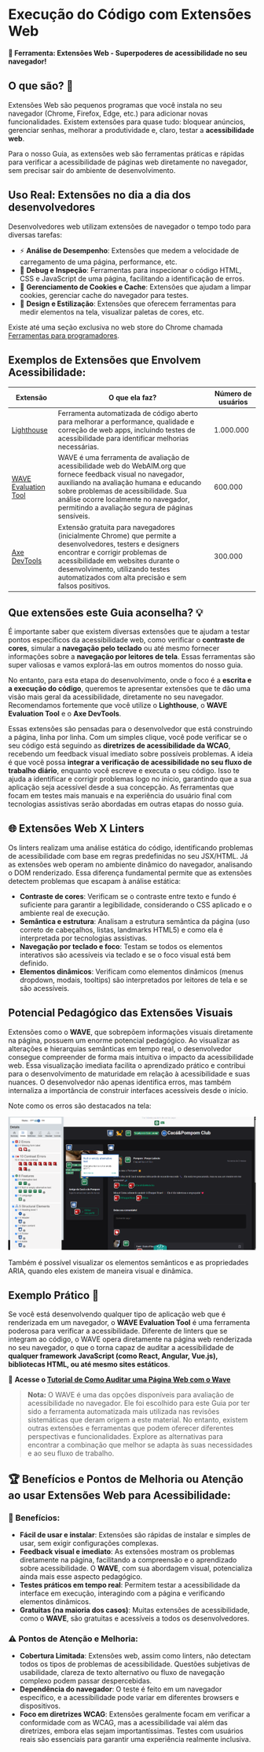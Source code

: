 # Execução do Código com Extensões Web

**🧰 Ferramenta: Extensões Web - Superpoderes de acessibilidade no seu navegador!**

## O que são? 🤔

Extensões Web são pequenos programas que você instala no seu navegador (Chrome, Firefox, Edge, etc.) para adicionar novas funcionalidades. Existem extensões para quase tudo: bloquear anúncios, gerenciar senhas, melhorar a produtividade e, claro, testar a **acessibilidade web**.

Para o nosso Guia, as extensões web são ferramentas práticas e rápidas para verificar a acessibilidade de páginas web diretamente no navegador, sem precisar sair do ambiente de desenvolvimento.

## Uso Real: Extensões no dia a dia dos desenvolvedores

Desenvolvedores web utilizam extensões de navegador o tempo todo para diversas tarefas:

*   ⚡ **Análise de Desempenho**: Extensões que medem a velocidade de carregamento de uma página, performance, etc.
*   🐞 **Debug e Inspeção**: Ferramentas para inspecionar o código HTML, CSS e JavaScript de uma página, facilitando a identificação de erros.
*   🍪 **Gerenciamento de Cookies e Cache**: Extensões que ajudam a limpar cookies, gerenciar cache do navegador para testes.
*   🎨 **Design e Estilização**: Extensões que oferecem ferramentas para medir elementos na tela, visualizar paletas de cores, etc.

Existe até uma seção exclusiva no web store do Chrome chamada [Ferramentas para programadores](https://chromewebstore.google.com/category/extensions/productivity/developer?hl=pt-PT&utm_source=ext_sidebar).

## Exemplos de Extensões que Envolvem Acessibilidade:

| Extensão | O que ela faz? | Número de usuários |
|---|---|---| 
| [Lighthouse](https://chromewebstore.google.com/detail/lighthouse/blipmdconlkpinefehnmjammfjpmpbjk?hl=pt-PT&utm_source=ext_sidebar) | Ferramenta automatizada de código aberto para melhorar a performance, qualidade e correção de web apps, incluindo testes de acessibilidade para identificar melhorias necessárias. | 1.000.000 |
| [WAVE Evaluation Tool](https://chromewebstore.google.com/detail/wave-evaluation-tool/jbbplnpkjmmeebjpijfedlgcdilocofh?hl=pt-PT&utm_source=ext_sidebar) | WAVE é uma ferramenta de avaliação de acessibilidade web do WebAIM.org que fornece feedback visual no navegador, auxiliando na avaliação humana e educando sobre problemas de acessibilidade. Sua análise ocorre localmente no navegador, permitindo a avaliação segura de páginas sensíveis. | 600.000 |
| [Axe DevTools](https://chromewebstore.google.com/detail/axe-devtools-web-accessib/lhdoppojpmngadmnindnejefpokejbdd?hl=pt-PT&utm_source=ext_sidebar) | Extensão gratuita para navegadores (inicialmente Chrome) que permite a desenvolvedores, testers e designers encontrar e corrigir problemas de acessibilidade em websites durante o desenvolvimento, utilizando testes automatizados com alta precisão e sem falsos positivos. | 300.000 |

## Que extensões este Guia aconselha? 💡

É importante saber que existem diversas extensões que te ajudam a testar pontos específicos da acessibilidade web, como verificar o **contraste de cores**, simular a **navegação pelo teclado** ou até mesmo fornecer informações sobre a **navegação por leitores de tela**. Essas ferramentas são super valiosas e vamos explorá-las em outros momentos do nosso guia.

No entanto, para esta etapa do desenvolvimento, onde o foco é a **escrita e a execução do código**, queremos te apresentar extensões que te dão uma visão mais geral da acessibilidade, diretamente no seu navegador. Recomendamos fortemente que você utilize o **Lighthouse**, o **WAVE Evaluation Tool** e o **Axe DevTools**.

Essas extensões são pensadas para o desenvolvedor que está construindo a página, linha por linha. Com um simples clique, você pode verificar se o seu código está seguindo as **diretrizes de acessibilidade da WCAG**, recebendo um feedback visual imediato sobre possíveis problemas. A ideia é que você possa **integrar a verificação de acessibilidade no seu fluxo de trabalho diário**, enquanto você escreve e executa o seu código. Isso te ajuda a identificar e corrigir problemas logo no início, garantindo que a sua aplicação seja acessível desde a sua concepção. As ferramentas que focam em testes mais manuais e na experiência do usuário final com tecnologias assistivas serão abordadas em outras etapas do nosso guia.

## 🌐 Extensões Web X Linters

Os linters realizam uma análise estática do código, identificando problemas de acessibilidade com base em regras predefinidas no seu JSX/HTML. Já as extensões web operam no ambiente dinâmico do navegador, analisando o DOM renderizado. Essa diferença fundamental permite que as extensões detectem problemas que escapam à análise estática:

*   **Contraste de cores**: Verificam se o contraste entre texto e fundo é suficiente para garantir a legibilidade, considerando o CSS aplicado e o ambiente real de execução.
*   **Semântica e estrutura**: Analisam a estrutura semântica da página (uso correto de cabeçalhos, listas, landmarks HTML5) e como ela é interpretada por tecnologias assistivas.
*   **Navegação por teclado e foco**: Testam se todos os elementos interativos são acessíveis via teclado e se o foco visual está bem definido.
*   **Elementos dinâmicos**: Verificam como elementos dinâmicos (menus dropdown, modais, tooltips) são interpretados por leitores de tela e se são acessíveis.

## Potencial Pedagógico das Extensões Visuais

Extensões como o **WAVE**, que sobrepõem informações visuais diretamente na página, possuem um enorme potencial pedagógico. Ao visualizar as alterações e hierarquias semânticas em tempo real, o desenvolvedor consegue compreender de forma mais intuitiva o impacto da acessibilidade web. Essa visualização imediata facilita o aprendizado prático e contribui para o desenvolvimento de maturidade em relação à acessibilidade e suas nuances. O desenvolvedor não apenas identifica erros, mas também internaliza a importância de construir interfaces acessíveis desde o início.

Note como os erros são destacados na tela:

![Imagem mostrando a interface da extensão WAVE ao inspecionar uma página, com ícones visuais sobrepostos indicando erros, alertas e recursos de acessibilidade diretamente na página analisada](../assets/wave_example.png)

Também é possível visualizar os elementos semânticos e as propriedades ARIA, quando eles existem de maneira visual e dinâmica.

## Exemplo Prático 🌊

Se você está desenvolvendo qualquer tipo de aplicação web que é renderizada em um navegador, o **WAVE Evaluation Tool** é uma ferramenta poderosa para verificar a acessibilidade. Diferente de linters que se integram ao código, o WAVE opera diretamente na página web renderizada no seu navegador, o que o torna capaz de auditar a acessibilidade de **qualquer framework JavaScript (como React, Angular, Vue.js), bibliotecas HTML, ou até mesmo sites estáticos**.

🔗 **Acesse o [Tutorial de Como Auditar uma Página Web com o Wave](./tutorials/Wave.md)**

> **Nota:** O WAVE é uma das opções disponíveis para avaliação de acessibilidade no navegador. Ele foi escolhido para este Guia por ter sido a ferramenta automatizada mais utilizada nas revisões sistemáticas que deram origem a este material. No entanto, existem outras extensões e ferramentas que podem oferecer diferentes perspectivas e funcionalidades. Explore as alternativas para encontrar a combinação que melhor se adapta às suas necessidades e ao seu fluxo de trabalho.

## 🏆 Benefícios e Pontos de Melhoria ou Atenção ao usar Extensões Web para Acessibilidade:

### 🎉 Benefícios:

*   **Fácil de usar e instalar**: Extensões são rápidas de instalar e simples de usar, sem exigir configurações complexas.
*   **Feedback visual e imediato**: As extensões mostram os problemas diretamente na página, facilitando a compreensão e o aprendizado sobre acessibilidade. O **WAVE**, com sua abordagem visual, potencializa ainda mais esse aspecto pedagógico.
*   **Testes práticos em tempo real**: Permitem testar a acessibilidade da interface em execução, interagindo com a página e verificando elementos dinâmicos.
*   **Gratuitas (na maioria dos casos)**: Muitas extensões de acessibilidade, como o **WAVE**, são gratuitas e acessíveis a todos os desenvolvedores.

### ⚠️ Pontos de Atenção e Melhoria:

*   **Cobertura Limitada**: Extensões web, assim como linters, não detectam todos os tipos de problemas de acessibilidade. Questões subjetivas de usabilidade, clareza de texto alternativo ou fluxo de navegação complexo podem passar despercebidas.
*   **Dependência do navegador**: O teste é feito em um navegador específico, e a acessibilidade pode variar em diferentes browsers e dispositivos.
*   **Foco em diretrizes WCAG**: Extensões geralmente focam em verificar a conformidade com as WCAG, mas a acessibilidade vai além das diretrizes, embora elas sejam importantíssimas. Testes com usuários reais são essenciais para garantir uma experiência realmente inclusiva.

